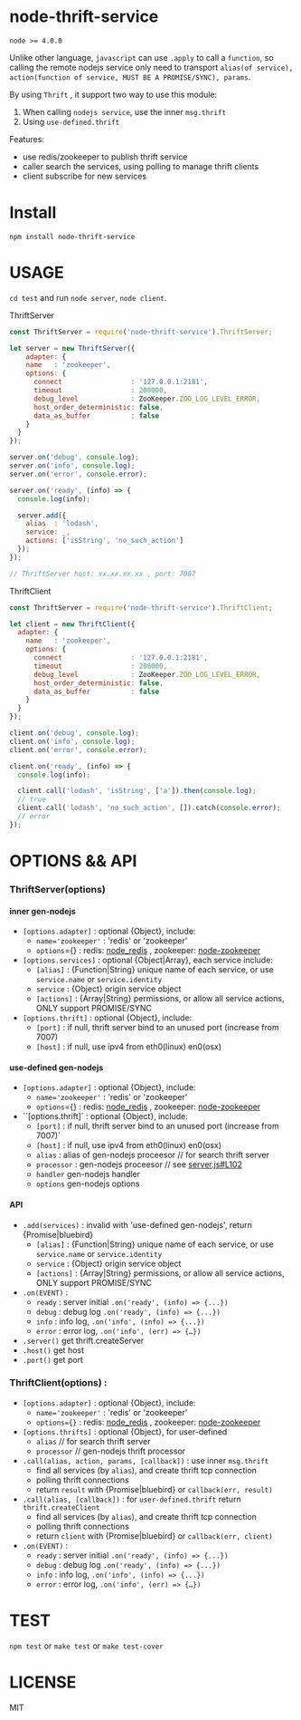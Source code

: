 # node-thrift-service

`node >= 4.0.0`

Unlike other language, `javascript` can use `.apply` to call a `function`, so calling the remote nodejs service only need to transport `alias(of service), action(function of service, MUST BE A PROMISE/SYNC), params`. 

By using `Thrift` , it support two way to use this module: 

1. When calling `nodejs service`, use the inner `msg.thrift`
2. Using `use-defined.thrift`

Features:

- use redis/zookeeper to publish thrift service
- caller search the services, using polling to manage thrift clients
- client subscribe for new services



# Install

```shell
npm install node-thrift-service
```



# USAGE

`cd test` and run `node server`, `node client`.


ThriftServer

``` javascript
const ThriftServer = require('node-thrift-service').ThriftServer;

let server = new ThriftServer({
    adapter: {
    name   : 'zookeeper',
    options: {
      connect                 : '127.0.0.1:2181',
      timeout                 : 200000,
      debug_level             : ZooKeeper.ZOO_LOG_LEVEL_ERROR,
      host_order_deterministic: false,
      data_as_buffer          : false
    }
  }
});

server.on('debug', console.log);
server.on('info', console.log);
server.on('error', console.error);

server.on('ready', (info) => {
  console.log(info);

  server.add({
    alias  : 'lodash',
    service: _,
    actions: ['isString', 'no_such_action']
  });
}); 

// ThriftServer host: xx.xx.xx.xx , port: 7007
```



ThriftClient

``` javascript
const ThriftServer = require('node-thrift-service').ThriftClient;

let client = new ThriftClient({
  adapter: {
    name   : 'zookeeper',
    options: {
      connect                 : '127.0.0.1:2181',
      timeout                 : 200000,
      debug_level             : ZooKeeper.ZOO_LOG_LEVEL_ERROR,
      host_order_deterministic: false,
      data_as_buffer          : false
    }
  }
});

client.on('debug', console.log);
client.on('info', console.log);
client.on('error', console.error);

client.on('ready', (info) => {
  console.log(info);

  client.call('lodash', 'isString', ['a']).then(console.log);
  // true
  client.call('lodash', 'no_such_action', []).catch(console.error);
  // error
});
```



# OPTIONS && API

### ThriftServer(options)  

#### inner gen-nodejs

- `[options.adapter]` : optional {Object}, include:
  - `name='zookeeper'` : 'redis' or 'zookeeper'
  - `options`={} : redis: [node_redis](https://github.com/NodeRedis/node_redis) , zookeeper: [node-zookeeper](https://github.com/yfinkelstein/node-zookeeper)
- `[options.services]` : optional {Object|Array}, each service include:
  - `[alias]` : {Function|String} unique name of each service, or use `service.name` or `service.identity`
  - `service` : {Object} origin service object
  - `[actions]` : {Array|String} permissions, or allow all service actions, ONLY support PROMISE/SYNC
- `[options.thrift]` : optional {Object}, include:
  - `[port]` : if null, thrift server bind to an unused port (increase from 7007)
  - `[host]` : if null, use ipv4 from eth0(linux) en0(osx)

#### use-defined gen-nodejs

- `[options.adapter]` : optional {Object}, include:
  - `name='zookeeper'` : 'redis' or 'zookeeper'
  - `options`={} : redis: [node_redis](https://github.com/NodeRedis/node_redis) , zookeeper: [node-zookeeper](https://github.com/yfinkelstein/node-zookeeper)
- ``[options.thrift]` : optional {Object}, include:
  - `[port]` : if null, thrift server bind to an unused port (increase from 7007)`
  - `[host]` : if null, use ipv4 from eth0(linux) en0(osx)
  - `alias` : alias of gen-nodejs proceesor // for search thrift server
  - `processor` : gen-nodejs proceesor // see [server.js#L102](https://github.com/apache/thrift/blob/master/lib/nodejs/lib/thrift/server.js#L102)
  - `handler`  gen-nodejs handler
  - `options` gen-nodejs options

#### API

- `.add(services)` : invalid with  'use-defined gen-nodejs', return {Promise|bluebird}
  - `[alias]` : {Function|String} unique name of each service, or use `service.name` or `service.identity`
  - `service` : {Object} origin service object
  - `[actions]` : {Array|String} permissions, or allow all service actions, ONLY support PROMISE/SYNC
- `.on(EVENT)` : 
  - `ready` : server initial `.on('ready', (info) => {...})`
  - `debug` : debug log `.on('ready', (info) => {...})`
  - `info` : info log, `.on('info', (info) => {...})`
  - `error` : error log, `.on('info', (err) => {…})`
- `.server()` get thrift.createServer
- `.host()` get host
- `.port()` get port

### ThriftClient(options) :

- `[options.adapter]` : optional {Object}, include:
  - `name='zookeeper'` : 'redis' or 'zookeeper'
  - `options={}` : redis: [node_redis](https://github.com/NodeRedis/node_redis) , zookeeper: [node-zookeeper](https://github.com/yfinkelstein/node-zookeeper)
- `[options.thrifts]` : optional {Object}, for user-defined
  - `alias` // for search thrift server
  - `processor` //  gen-nodejs thrift processor
- `.call(alias, action, params, [callback])` : use inner `msg.thrift`
  - find all services (by `alias`), and create thrift tcp connection
  - polling thrift connections
  - return `result` with {Promise|bluebird} or `callback(err, result)`
- `.call(alias, [callback])` : for `user-defined.thrift` return `thrift.createClient`
  - find all services (by `alias`), and create thrift tcp connection
  - polling thrift connections
  - return `client` with {Promise|bluebird} or `callback(err, client)`
- `.on(EVENT)` : 
  - `ready` : server initial `.on('ready', (info) => {...})`
  - `debug` : debug log `.on('ready', (info) => {...})`
  - `info` : info log, `.on('info', (info) => {...})`
  - `error` : error log, `.on('info', (err) => {…})`




# TEST

`npm test` or `make test` or `make test-cover`



# LICENSE

MIT